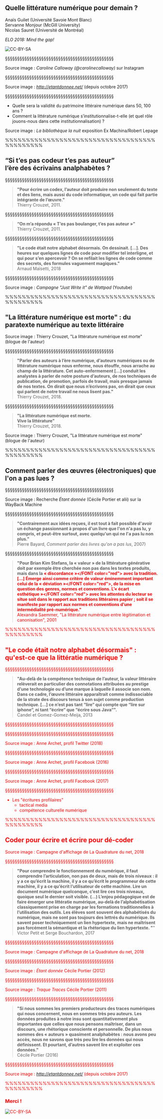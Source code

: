 <!-- .slide: data-background-image="img/bibliotheque_nuit_614.jpg" data-background-size="contain"-->
<!-- .slide: class="hover"-->

## Quelle littérature numérique pour demain ?

Anaïs Guilet (Université Savoie Mont Blanc) </br> Servanne Monjour (McGill University)</br> Nicolas Sauret (Université de Montréal)  

_ELO 2018: Mind the gap!_

<!-- .element: style="font-size:1.4rem" -->

![CC-BY-SA](http://i.creativecommons.org/l/by-sa/4.0/88x31.png) <!-- .element: class="logo" -->

§§§§§§§§§§§§§§§§§§§§§§§§§§§§§§§§§§§§§§§§§§§§§

<!-- .slide: data-background-image="img/calloway.png" data-background-size="contain"-->

Source image : _Caroline Calloway (@carolinecalloway)_ sur Instagram

<!-- .element: class="source" -->


§§§§§§§§§§§§§§§§§§§§§§§§§§§§§§§§§§§§§§§§§§§§§


<!-- .slide: data-background-image="img/portierEtantDonneeInaccessible.png" data-background-size="contain"-->

Source image : _http://etantdonnee.net/_ (depuis octobre 2017)

<!-- .element: class="source" -->


§§§§§§§§§§§§§§§§§§§§§§§§§§§§§§§§§§§§§§§§§§§§§

<!-- .slide: data-background-image="img/bibliotheque_nuit_614.jpg" data-background-size="contain"-->
<!-- .slide: class="hover"-->

* Quelle sera la validité du patrimoine littéraire numérique dans 50, 100 ans ?
* Comment la littérature numérique s’institutionnalise-t-elle (et quel rôle jouons-nous dans cette institutionnalisation) ?

Source image : _La bibliothèque la nuit_ exposition Ex Machina/Robert Lepage

<!-- .element: class="source" -->

%%%%%%%%%%%%%%%%%%%%%%%%%%%%%%%%%%%%%%%%%%%%%
<!-- .slide: data-background-image="img/defRestreinte.jpg" data-background-size="contain"-->


## “Si t’es pas codeur t’es pas auteur” </br> l’ère des écrivains analphabètes ?


§§§§§§§§§§§§§§§§§§§§§§§§§§§§§§§§§§§§§§§§§§§§§
<!-- .slide: data-background-image="img/crouzetAuteurCodeur.png" data-background-size="contain"-->
<!-- .slide: class="hover"-->

>**"Pour écrire un codex, l’auteur doit produire non seulement du texte et des liens, mais aussi du code informatique, un code qui fait partie intégrante de l’œuvre."** </br> Thierry Crouzet, 2011.

<!-- .element: style="font-size:1.6rem" -->

§§§§§§§§§§§§§§§§§§§§§§§§§§§§§§§§§§§§§§§§§§§§§

<!-- .slide: data-background-image="img/crouzetAuteurCodeur.png" data-background-size="contain"-->
<!-- .slide: class="hover"-->

>**“On m’a répondu « T’es pas boulanger, t’es pas auteur »”** </br> Thierry Crouzet, 2011.

<!-- .element: style="font-size:1.6rem" -->


§§§§§§§§§§§§§§§§§§§§§§§§§§§§§§§§§§§§§§§§§§§§§

<!-- .slide: data-background-image="img/defRestreinte.jpg" data-background-size="contain"-->
<!-- .slide: class="hover"-->


>**"Le code était notre alphabet désormais. On dessinait. [...]. Des heures sur quelques lignes de code pour modifier tel interligne, et qui pour s’en apercevoir ? On se refilait les lignes de code comme des secrets, des formules vaguement magiques."** </br>Arnaud Maïsetti, 2018

<!-- .element: style="font-size:1.6rem" -->


§§§§§§§§§§§§§§§§§§§§§§§§§§§§§§§§§§§§§§§§§§§§§

<!-- .slide: data-background-image="img/wattpad.png" data-background-size="contain"-->

Source image : _Campagne "Just Write it" de Wattpad_ (Youtube)

<!-- .element: class="source" -->

%%%%%%%%%%%%%%%%%%%%%%%%%%%%%%%%%%%%%%%%%%%%%
<!-- .slide: data-background-image="img/crouzetNimes.jpeg" data-background-size="contain"-->

## "La littérature numérique est morte" : du paratexte numérique au texte littéraire

Source image : Thierry Crouzet, "La littérature numérique est morte" (blogue de l'auteur)

<!-- .element: class="source" -->

§§§§§§§§§§§§§§§§§§§§§§§§§§§§§§§§§§§§§§§§§§§§§

<!-- .slide: data-background-image="img/crouzetLeLitNumEstMorte.png" data-background-size="contain"-->
<!-- .slide: class="hover"-->


>**"Parler des auteurs à l’ère numérique, d’auteurs numériques ou de littérature numérique nous enferme, nous étouffe, nous arrache au champ de la littérature. Cet auto-enfermement [...] conduit les analystes à parler de notre posture d’auteurs, de nos techniques de publication, de promotion, parfois de travail, mais presque jamais de nos textes. On dirait que nous n’écrivons pas, on dirait que ceux qui parlent de notre travail ne nous lisent pas."** </br> Thierry Crouzet, 2018.

<!-- .element: style="font-size:1.6rem" -->

§§§§§§§§§§§§§§§§§§§§§§§§§§§§§§§§§§§§§§§§§§§§§

<!-- .slide: data-background-image="img/versionpapier.jpg" data-background-size="contain"-->
<!-- .slide: class="hover"-->

>**"La littérature numérique est morte. </br>Vive la littérature"** </br> Thierry Crouzet, 2018.


Source image : Thierry Crouzet, "La littérature numérique est morte" (blogue de l'auteur)

<!-- .element: class="source" -->

%%%%%%%%%%%%%%%%%%%%%%%%%%%%%%%%%%%%%%%%%%%%%
<!-- .slide: data-background-image="img/wyBackPortier.png" data-background-size="contain"-->

## Comment parler des œuvres (électroniques) que l'on a pas lues ?


§§§§§§§§§§§§§§§§§§§§§§§§§§§§§§§§§§§§§§§§§§§§§

<!-- .slide: data-background-image="img/wyBackPortier.png" data-background-size="contain"-->


Source image : Recherche _Étant donnée_ (Cécile Portier et alii) sur la WayBack Machine

<!-- .element: class="source" -->

§§§§§§§§§§§§§§§§§§§§§§§§§§§§§§§§§§§§§§§§§§§§§

<!-- .slide: data-background-image="img/Bayard.jpg" data-background-size="contain"-->
<!-- .slide: class="hover"-->

>**"Contrairement aux idées reçues, il est tout à fait possible d'avoir un échange passionnant à propos d'un livre que l'on n'a pas lu, y compris, et peut-être surtout, avec quelqu'un qui ne l'a pas lu non plus."** </br>Pierre Bayard, *Comment parler des livres qu'on a pas lus*, 2007)

<!-- .element: style="font-size:1.6rem" -->


§§§§§§§§§§§§§§§§§§§§§§§§§§§§§§§§§§§§§§§§§§§§§

<!-- .slide: data-background-image="img/eloDirectory.png" data-background-size="contain"-->
<!-- .slide: class="hover"-->

>**"Pour Brian Kim Stefans, la « valeur » de la littérature générative doit par exemple être cherchée non pas dans les textes produits, mais dans la <FONT color="red">«&nbsp;discordance&nbsp;»</FONT color="red"> avec la tradition. [...] Émerge ainsi comme critère de valeur éminemment important celui de la <FONT color="red">«&nbsp;déviation&nbsp;»</FONT color="red">, de la mise en question des genres, normes et conventions. L’<FONT color="red">«&nbsp;écart esthétique&nbsp;»</FONT color="red"> avec les attentes du lecteur se situe soit dans le rapport aux traditions littéraires papier ; soit il se manifeste par rapport aux normes et conventions d’une intermédialité pré-numérique."** </br>Alexandra Saemmer, "La littérature numérique entre légitimation et canonisation", 2001

<!-- .element: style="font-size:1.6rem" -->


%%%%%%%%%%%%%%%%%%%%%%%%%%%%%%%%%%%%%%%%%%%%%
<!-- .slide: data-background-image="img/poem.jpg" data-background-size="contain"-->

## "Le code était notre alphabet désormais" : </br>qu'est-ce que la littératie numérique ?

§§§§§§§§§§§§§§§§§§§§§§§§§§§§§§§§§§§§§§§§§§§§§

<!-- .slide: data-background-image="img/poem.jpg" data-background-size="contain"-->
<!-- .slide: class="hover"-->

>**"Au-delà de la compétence technique de l’auteur, la valeur littéraire relèverait en particulier des connotations attribuées au prestige d’une technologie ou d’une marque à laquelle il associe son nom. Dans ce cadre, l’œuvre littéraire apparaîtrait comme indissociable de la strate des discours tenus à son sujet comme production technique. [...] ce n’est pas tant “lire“ qui compte que “lire sur iphone“, ni tant “écrire“ que “écrire sous Java“".** </br>Candel et Gomez-Gomez-Meija, 2013

<!-- .element: style="font-size:1.6rem" -->

§§§§§§§§§§§§§§§§§§§§§§§§§§§§§§§§§§§§§§§§§§§§§

<!-- .slide: data-background-image="img/justWriteIt.png"  data-background-size="contain"-->

§§§§§§§§§§§§§§§§§§§§§§§§§§§§§§§§§§§§§§§§§§§§§
<!-- .slide: data-background-image="img/AnneARchetTwitter.png" data-background-size="contain" -->


Source image : Anne Archet, profil Twitter (2018)

<!-- .element: class="source" -->

§§§§§§§§§§§§§§§§§§§§§§§§§§§§§§§§§§§§§§§§§§§§§
<!-- .slide: data-background-image="img/archetInvisible.png" data-background-size="contain" -->

Source image : Anne Archet, profil Facebook (2016)

<!-- .element: class="source" -->


§§§§§§§§§§§§§§§§§§§§§§§§§§§§§§§§§§§§§§§§§§§§§
<!-- .slide: data-background-image="img/ArchetPoupee.png" data-background-size="contain" -->


Source image : Anne Archet, profil Facebook (2017)

<!-- .element: class="source" -->

§§§§§§§§§§§§§§§§§§§§§§§§§§§§§§§§§§§§§§§§§§§§§
<!-- .slide: data-background-image="img/ArchetPoupee.png" data-background-size="contain"-->
<!-- .slide: class="hover"-->


* Les "écritures profilaires"
  - tactical media
  - compétence culturelle numérique


%%%%%%%%%%%%%%%%%%%%%%%%%%%%%%%%%%%%%%%%%%%%%

<!-- .slide: data-background-image="img/DRE351OXkAAJHxU.jpg" data-background-size="contain" -->

## Coder pour écrire et écrire pour dé-coder


Source image : Campagne d'affichage de La Quadrature du net, 2018

<!-- .element: class="source" -->

§§§§§§§§§§§§§§§§§§§§§§§§§§§§§§§§§§§§§§§§§§§§§
<!-- .slide: data-background-image="img/DRE351OXkAAJHxU.jpg" data-background-size="contain"-->
<!-- .slide: class="hover"-->

>**"Pour comprendre le fonctionnement du numérique, il faut comprendre l’articulation, non pas de deux, mais de trois niveaux : il y a ce qu’écrit la machine, il y a ce qu’écrit le programmeur de cette machine, il y a ce qu’écrit l’utilisateur de cette machine. Lire un document numérique quelconque, c’est lire ces trois niveaux, quoique seul le dernier soit visible. (...) L’enjeu pédagogique est de faire émerger une littératie numérique, au-delà de l’alphabétisation classiquement prise en charge par les formations traditionnelles à l’utilisation des outils. Les élèves sont souvent des alphabétisés du numérique, mais ne sont pas toujours des lettrés du numérique. Ils savent poser techniquement un lien hypertexte, mais ne maîtrisent pas forcément la sémantique et la rhétorique du lien hypertexte. "**"</br> Victor Petit et Serge Bouchardon, 2017

<!-- .element: style="font-size:1.6rem" -->

§§§§§§§§§§§§§§§§§§§§§§§§§§§§§§§§§§§§§§§§§§§§§
<!-- .slide: data-background-image="img/DRE351OXkAAJHxU.jpg" data-background-size="contain"-->


Source image : Campagne d'affichage de La Quadrature du net, 2018

<!-- .element: class="source" -->

§§§§§§§§§§§§§§§§§§§§§§§§§§§§§§§§§§§§§§§§§§§§§

<!-- .slide: data-background-image="img/portier2.png" data-background-size="contain"-->


Source image : _Étant donnée_ Cécile Portier (2012)

<!-- .element: class="source" -->

§§§§§§§§§§§§§§§§§§§§§§§§§§§§§§§§§§§§§§§§§§§§§

<!-- .slide: data-background-image="img/traqueTraces.png" data-background-size="contain"-->

Source image : _Traque Traces_ Cécile Portier (2011)

<!-- .element: class="source" -->



§§§§§§§§§§§§§§§§§§§§§§§§§§§§§§§§§§§§§§§§§§§§§

<!-- .slide: data-background-image="img/traq_cap_01.jpg" data-background-size="contain"-->
<!-- .slide: class="hover"-->

>**"Si nous sommes les premiers producteurs des traces numériques qui nous concernent, nous en sommes très peu auteurs. Les données produites à notre insu sont quantitativement plus importantes que celles que nous pensons maîtriser, dans un discours, une rhétorique consciente et personnelle. De plus nous sommes des « auteurs » quasiment analphabètes : nous avons peu accès, nous ne savons que très peu lire les données qui nous définissent. Et pourtant, d’autres savent lire et exploiter ces données."** </br>Cécile Portier (2016)

<!-- .element: style="font-size:1.6rem" -->

§§§§§§§§§§§§§§§§§§§§§§§§§§§§§§§§§§§§§§§§§§§§§

<!-- .slide: data-background-image="img/portierEtantDonneeInaccessible.png" data-background-size="contain"-->

Source image : _http://etantdonnee.net/_ (depuis octobre 2017)

<!-- .element: class="source" -->

%%%%%%%%%%%%%%%%%%%%%%%%%%%%%%%%%%%%%%%%%%%%%
<!-- .slide: data-background-image="img/rondepierreexcedents.png" data-background-size="contain" -->



### Merci !



![CC-BY-SA](http://i.creativecommons.org/l/by-sa/4.0/88x31.png) <!-- .element: class="logo" -->
